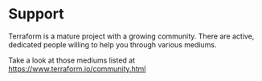 <!--This file is managed by the Github Bootstrap workflow. Any modifications to this file may be overwritten.-->
<!--To make changes, please modify the terraform-github-easy-bootstrap module.-->
# Support

Terraform is a mature project with a growing community. There are active, dedicated people willing to help you through various mediums.

Take a look at those mediums listed at https://www.terraform.io/community.html